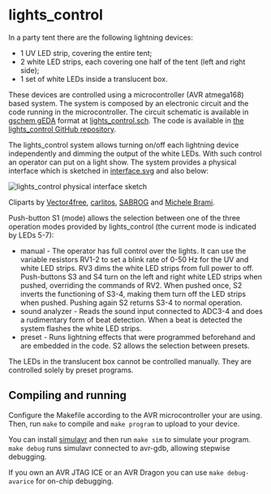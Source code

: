 lights_control
==============
In a party tent there are the following lightning devices:
* 1 UV LED strip, covering the entire tent;
* 2 white LED strips, each covering one half of the tent (left and right side);
* 1 set of white LEDs inside a translucent box.

These devices are controlled using a microcontroller (AVR atmega168) based system. The system is composed by an electronic circuit and the code running in the microcontroller. The circuit schematic is available in [gschem gEDA](http://www.geda-project.org/) format at [lights_control.sch](/usermods/lights_control.sch). The code is available in [the lights_control GitHub repository](https://github.com/dllud/lights_control).

The lights_control system allows turning on/off each lightning device independently and dimming the output of the white LEDs. With such control an operator can put on a light show. The system provides a physical interface which is sketched in [interface.svg](/usermods/interface.svg) and also below:

![lights_control physical interface sketch](http://img94.imageshack.us/img94/9311/0yfw.png)

Cliparts by [Vector4free](http://vector4free.com/vector/volume-knob/), [carlitos](https://openclipart.org/detail/8148/led-assortment-by-carlitos), [SABROG](https://openclipart.org/detail/15012/white-circle-button-by-sabrog-15012) and [Michele Brami](https://openclipart.org/detail/28117/round_black_crystal_button-by-mi_brami).

Push-button S1 (mode) allows the selection between one of the three operation modes provided by lights_control (the current mode is indicated by LEDs 5-7):
* manual - The operator has full control over the lights. It can use the variable resistors RV1-2 to set a blink rate of 0-50 Hz for the UV and white LED strips. RV3 dims the white LED strips from full power to off. Push-buttons S3 and S4 turn on the left and right white LED strips when pushed, overriding the commands of RV2. When pushed once, S2 inverts the functioning of S3-4, making them turn off the LED strips when pushed. Pushing again S2 returns S3-4 to normal operation.
* sound analyzer - Reads the sound input connected to ADC3-4 and does a rudimentary form of beat detection. When a beat is detected the system flashes the white LED strips.
* preset - Runs lightning effects that were programmed beforehand and are embedded in the code. S2 allows the selection between presets.

The LEDs in the translucent box cannot be controlled manually. They are controlled solely by preset programs.

Compiling and running
---------------------
Configure the Makefile according to the AVR microcontroller your are using. Then, run `make` to compile and `make program` to upload to your device.

You can install [simulavr](http://www.nongnu.org/simulavr/download.html) and then run `make sim` to simulate your program. `make debug` runs simulavr connected to avr-gdb, allowing stepwise debugging.

If you own an AVR JTAG ICE or an AVR Dragon you can use `make debug-avarice` for on-chip debugging.

